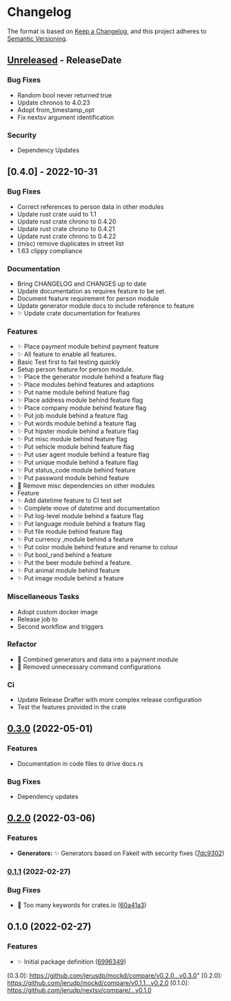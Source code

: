 # Changelog

The format is based on [Keep a Changelog](https://keepachangelog.com/en/1.0.0/),
and this project adheres to [Semantic Versioning](https://semver.org/spec/v2.0.0.html).

<!-- next-header -->

## [Unreleased] - ReleaseDate

### Bug Fixes

- Random bool never returned true
- Update chronos to 4.0.23
- Adopt from_timestamp_opt
- Fix nextsv argument identification

### Security

- Dependency Updates

## [0.4.0] - 2022-10-31

### Bug Fixes

- Correct references to person data in other modules
- Update rust crate uuid to 1.1
- Update rust crate chrono to 0.4.20
- Update rust crate chrono to 0.4.21
- Update rust crate chrono to 0.4.22
- (misc) remove duplicates in street list
- 1.63 clippy compliance

### Documentation

- Bring CHANGELOG and CHANGES up to date
- Update documentation as requires feature to be set.
- Document feature requirement for person module
- Update generator module docs to include reference to feature
- ✨ Update crate documentation for features

### Features

- ✨ Place payment module behind payment feature
- ✨ All feature to enable all features.
- Basic Test first to fail testing quickly
- Setup person feature for person module.
- ✨ Place the generator module behind a feature flag
- ✨ Place modules behind features and adaptions
- ✨ Put name module behind feature flag
- ✨ Place address module behind feature flag
- ✨ Place company module behind feature flag
- ✨ Put job module behind a feature flag
- ✨ Put words module behind a feature flag
- ✨ Put hipster module behind a feature flag
- ✨ Put misc module behind feature flag
- ✨ Put vehicle module behind feature flag
- ✨ Put user agent module behind a feature flag
- ✨ Put unique module behind a feature flag
- ✨ Put status_code module behind feature
- ✨ Put password module behind feature
- 🐛 Remove misc dependencies on other modules
- Feature
- ✨ Add datetime feature to CI test set
- ✨ Complete move of datetime and documentation
- ✨ Put log-level module behind a faature flag
- ✨ Put language module behind a feature flag
- ✨ Put file module behind feature flag
- ✨ Put currency ,module behind a feature
- ✨ Put color module behind feature and rename to colour
- ✨ Put bool_rand behind a feature
- ✨ Put the beer module behind a feature.
- ✨ Put animal module behind feature
- ✨ Put image module behind a feature

### Miscellaneous Tasks

- Adopt custom docker image
- Release job to
- Second workflow and triggers

### Refactor

- 🎨 Combined generators and data into a payment module
- 🎨 Removed unnecessary command configurations

### Ci

- Update Release Drafter with more complex release configuration
- Test the features provided in the crate

## [0.3.0](https://github.com/jerusdp/mockd/compare/v0.2.0...v0.3.0) (2022-05-01)

### Features

* Documentation in code files to drive docs.rs

### Bug Fixes

* Dependency updates

## [0.2.0](https://github.com/jerusdp/mockd/compare/v0.1.1...v0.2.0) (2022-03-06)

### Features

* **Generators:** ✨ Generators based on Fakeit with security fixes ([7dc9302](https://github.com/jerusdp/mockd/commit/7dc9302f2f426efd3eb7eed22748aadd142ae2de))

### [0.1.1](https://github.com/jerusdp/mockd/compare/v0.1.0...v0.1.1) (2022-02-27)

### Bug Fixes

* 🐛 Too many keywords for crates.io ([60a41a3](https://github.com/jerusdp/mockd/commit/60a41a3f21427c137b2c60d5b2a89b267a73d8b1))

## 0.1.0 (2022-02-27)

### Features

* ✨ Initial package definition ([6996349](https://github.com/jerusdp/mockd/commit/6996349ca82c1050cb4ed23f72b0cb729950cc2d))

<!-- next-url -->
[Unreleased]: https://github.com/jerusdp/mockd/compare/v0.4.0...HEAD
[Unreleased]: https://github.com/jerusdp/mockd/compare/v0.3.0...v0.4.0
[0.3.0]: <https://github.com/jerusdp/mockd/compare/v0.2.0...v0.3.0>"
[0.2.0]: <https://github.com/jerudp/mockd/compare/v0.1.1...v0.2.0>
[0.1.0]: <https://github.com/jerudp/nextsv/compare/...v0.1.0>